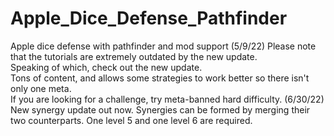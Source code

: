 # Apple_Dice_Defense_Pathfinder
Apple dice defense with pathfinder and mod support 
(5/9/22) 
Please note that the tutorials are extremely outdated by the new update.  
Speaking of which, check out the new update.  
Tons of content, and allows some strategies to work better so there isn't only one meta.  
If you are looking for a challenge, try meta-banned hard difficulty. 
(6/30/22) 
New synergy update out now. 
Synergies can be formed by merging their two counterparts. 
One level 5 and one level 6 are required. 
